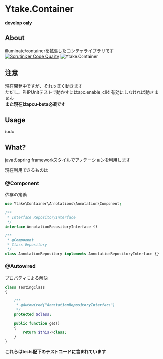 Ytake.Container
==================
**develop only**
## About
illuminate/containerを拡張したコンテナライブラリです  
[![Scrutinizer Code Quality](http://img.shields.io/scrutinizer/g/ytake/Container.Compiler.svg?style=flat)](https://scrutinizer-ci.com/g/ytake/Container.Compiler/?branch=develop)
![Ytake.Container](http://img.shields.io/badge/ytake-container-yellowgreen.svg?style=flat)

## 注意
現在開発中ですが、それっぽく動きます  
ただし、PHPUnitテストで動かすにはapc.enable_cliを有効にしなければ動きません  
**また現在はapcu-beta必須です**
## Usage
todo

## What?
javaのspring frameworkスタイルでアノテーションを利用します  

現在利用できるものは  
### @Component
依存の定義
```php
use Ytake\Container\Annotations\Annotation\Component;

/**
 * Interface RepositoryInterface
 */
interface AnnotationRepositoryInterface {}

/**
 * @Component
 * Class Repository
 */
class AnnotationRepository implements AnnotationRepositoryInterface {}
```

### @Autowired
プロパティによる解決
```php
class TestingClass
{

    /**
     * @Autowired("AnnotationRepositoryInterface")
     */
    protected $class;

    public function get()
    {
        return $this->class;
    }
}

```
**これらはtests配下のテストコードに含まれています**
